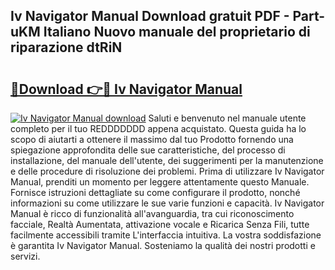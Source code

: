## Iv Navigator Manual Download gratuit PDF - Part-uKM Italiano Nuovo manuale del proprietario di riparazione dtRiN

# <h2><a href="http://dfe8t0.blite.top/?on=Iv+Navigator+Manual">🔗Download 👉🔴 Iv Navigator Manual</a></h2>

[![Iv Navigator Manual download](https://i.imgur.com/lujVjoI.png)](http://dfe8t0.blite.top/?on=Iv+Navigator+Manual)
Saluti e benvenuto nel manuale utente completo per il tuo REDDDDDDD appena acquistato. Questa guida ha lo scopo di aiutarti a ottenere il massimo dal tuo Prodotto fornendo una spiegazione approfondita delle sue caratteristiche, del processo di installazione, del manuale dell'utente, dei suggerimenti per la manutenzione e delle procedure di risoluzione dei problemi. Prima di utilizzare Iv Navigator Manual, prenditi un momento per leggere attentamente questo Manuale. Fornisce istruzioni dettagliate su come configurare il prodotto, nonché informazioni su come utilizzare le sue varie funzioni e capacità. Iv Navigator Manual è ricco di funzionalità all'avanguardia, tra cui riconoscimento facciale, Realtà Aumentata, attivazione vocale e Ricarica Senza Fili, tutte facilmente accessibili tramite L'interfaccia intuitiva. La vostra soddisfazione è garantita Iv Navigator Manual. Sosteniamo la qualità dei nostri prodotti e servizi.
